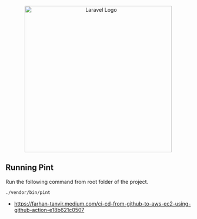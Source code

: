 <p align="center"><a href="https://nxgeninventors.com/" target="_blank"><img src="https://raw.githubusercontent.com/nxgeninventors/simba/main/public/images/simba.svg" width="400" alt="Laravel Logo"></a></p>


## Running Pint

Run the following command from root folder of the project. 


```bash
./vendor/bin/pint
```

- https://farhan-tanvir.medium.com/ci-cd-from-github-to-aws-ec2-using-github-action-e18b621c0507